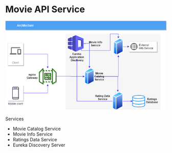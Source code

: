 # Movie API Service

![Architecture](assets/movieService.png "Architecture")

Services

- Movie Catalog Service
- Movie Info Service
- Ratings Data Service
- Eureka Discovery Server